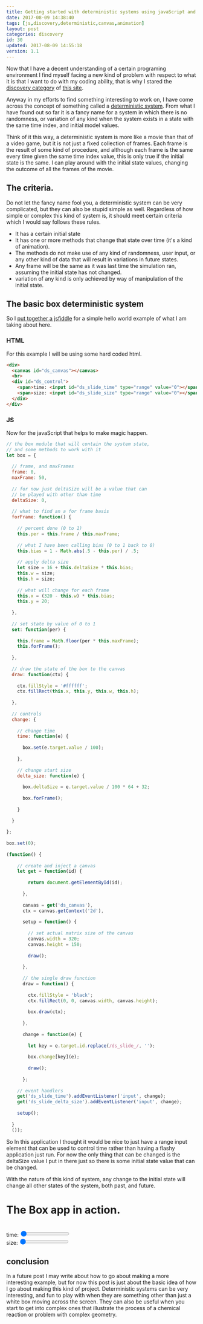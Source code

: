 ```yaml
---
title: Getting started with deterministic systems using javaScript and canvas.
date: 2017-08-09 14:38:40
tags: [js,discovery,deterministic,canvas,animation]
layout: post
categories: discovery
id: 30
updated: 2017-08-09 14:55:18
version: 1.1
---
```


Now that I have a decent understanding of a certain programing environment I find myself facing a new kind of problem with respect to what it is that I want to do with my coding ability, that is why I stared the [discovery category](/categories/discovery/) of [this site](/). 


Anyway in my efforts to find something interesting to work on, I have come across the concept of something called a [deterministic system](https://en.wikipedia.org/wiki/Deterministic_system). From what I have found out so far it is a fancy name for a system in which there is no randomness, or variation of any kind when the system exists in a state with the same time index, and initial model values.

<!-- more -->

Think of it this way, a deterministic system is more like a movie than that of a video game, but it is not just a fixed collection of frames. Each frame is the result of some kind of procedure, and although each frame is the same every time given the same time index value, this is only true if the initial state is the same. I can play around with the initial state values, changing the outcome of all the frames of the movie.

## The criteria.

Do not let the fancy name fool you, a deterministic system can be very complicated, but they can also be stupid simple as well. Regardless of how simple or complex this kind of system is, it should meet certain criteria which I would say follows these rules.

* It has a certain initial state
* It has one or more methods that change that state over time (it's a kind of animation).
* The methods do not make use of any kind of randomness, user input, or any other kind of data that will result in variations in future states.
* Any frame will be the same as it was last time the simulation ran, assuming the initial state has not changed.
* variation of any kind is only achieved by way of manipulation of the initial state.

## The basic box deterministic system

So I [put together a jsfiddle](https://jsfiddle.net/dustinpfister/qqorw23h/6/) for a simple hello world example of what I am taking about here.

### HTML

For this example I will be using some hard coded html.

```html
<div>
  <canvas id="ds_canvas"></canvas>
  <br>
  <div id="ds_control">
    <span>time: <input id="ds_slide_time" type="range" value="0"></span><br>
    <span>size: <input id="ds_slide_size" type="range" value="0"></span><br>
  </div>
</div>
```

### JS

Now for the javaScript that helps to make magic happen.

```js
// the box module that will contain the system state,
// and some methods to work with it
let box = {
 
  // frame, and maxFrames
  frame: 0,
  maxFrame: 50,
 
  // for now just deltaSize will be a value that can 
  // be played with other than time
  deltaSize: 0,
 
  // what to find an a for frame basis
  forFrame: function() {
 
    // percent done (0 to 1)
    this.per = this.frame / this.maxFrame;
 
    // what I have been calling bias (0 to 1 back to 0)
    this.bias = 1 - Math.abs(.5 - this.per) / .5;
 
    // apply delta size
    let size = 16 + this.deltaSize * this.bias;
    this.w = size;
    this.h = size;
 
    // what will change for each frame
    this.x = (320 - this.w) * this.bias;
    this.y = 20;
 
  },
 
  // set state by value of 0 to 1
  set: function(per) {
 
    this.frame = Math.floor(per * this.maxFrame);
    this.forFrame();
 
  },
 
  // draw the state of the box to the canvas
  draw: function(ctx) {
 
    ctx.fillStyle = '#ffffff';
    ctx.fillRect(this.x, this.y, this.w, this.h);
 
  },
 
  // controls
  change: {
 
    // change time
    time: function(e) {
 
      box.set(e.target.value / 100);
 
    },
 
    // change start size
    delta_size: function(e) {
 
      box.deltaSize = e.target.value / 100 * 64 + 32;
 
      box.forFrame();
 
    }
 
  }
 
};
 
box.set(0);
 
(function() {
 
    // create and inject a canvas
    let get = function(id) {
 
        return document.getElementById(id);
 
      },
 
      canvas = get('ds_canvas'),
      ctx = canvas.getContext('2d'),
 
      setup = function() {
 
        // set actual matrix size of the canvas
        canvas.width = 320;
        canvas.height = 150;
 
        draw();
 
      },
 
      // the single draw function
      draw = function() {
 
        ctx.fillStyle = 'black';
        ctx.fillRect(0, 0, canvas.width, canvas.height);
 
        box.draw(ctx);
 
      },
 
      change = function(e) {
 
        let key = e.target.id.replace(/ds_slide_/, '');
 
        box.change[key](e);
 
        draw();
 
      };
 
    // event handlers
    get('ds_slide_time').addEventListener('input', change);
    get('ds_slide_delta_size').addEventListener('input', change);
 
    setup();
 
  }
  ());
```

So In this application I thought it would be nice to just have a range input element that can be used to control time rather than having a flashy application just run. For now the only thing that can be changed is the deltaSize value I put in there just so there is some initial state value that can be changed.

With the nature of this kind of system, any change to the initial state will change all other states of the system, both past, and future.

# The Box app in action.

<div>
  <canvas id="ds_canvas"></canvas>
  <br>
  <div id="ds_control">
    <span>time: <input id="ds_slide_time" type="range" value="0"></span>
    <br>
    <span>size: <input id="ds_slide_delta_size" type="range" value="0"></span>
    <br>
  </div>
</div>

<script>

// the box module that will contain the system state,
// and some methods to work with it
let box = {

  // frame, and maxFrames
  frame: 0,
  maxFrame: 50,

  // for now just deltaSize will be a value that can 
  // be played with other than time
  deltaSize: 0,

  // what to find an a for frame basis
  forFrame: function() {

    // percent done (0 to 1)
    this.per = this.frame / this.maxFrame;

    // what I have been calling bias (0 to 1 back to 0)
    this.bias = 1 - Math.abs(.5 - this.per) / .5;

    // apply delta size
    let size = 16 + this.deltaSize * this.bias;
    this.w = size;
    this.h = size;

    // what will change for each frame
    this.x = (320 - this.w) * this.bias;
    this.y = 20;

  },

  // set state by value of 0 to 1
  set: function(per) {

    this.frame = Math.floor(per * this.maxFrame);
    this.forFrame();

  },

  // draw the state of the box to the canvas
  draw: function(ctx) {

    ctx.fillStyle = '#ffffff';
    ctx.fillRect(this.x, this.y, this.w, this.h);

  },

  // controls
  change: {

    // change time
    time: function(e) {

      box.set(e.target.value / 100);

    },

    // change start size
    delta_size: function(e) {

      box.deltaSize = e.target.value / 100 * 64 + 32;

      box.forFrame();

    }

  }

};

box.set(0);

(function() {

    // create and inject a canvas
    let get = function(id) {

        return document.getElementById(id);

      },

      canvas = get('ds_canvas'),
      ctx = canvas.getContext('2d'),

      setup = function() {

        // set actual matrix size of the canvas
        canvas.width = 320;
        canvas.height = 150;

        draw();

      },

      // the single draw function
      draw = function() {
 
        ctx.fillStyle = 'black';
        ctx.fillRect(0, 0, canvas.width, canvas.height);
 
        box.draw(ctx);
 
      },
 
      change = function(e) {
 
        let key = e.target.id.replace(/ds_slide_/, '');
 
        box.change[key](e);
 
        draw();
 
      };
 
    // event handlers
    get('ds_slide_time').addEventListener('input', change);
    get('ds_slide_delta_size').addEventListener('input', change);
 
    setup();
 
  }
  ());

</script>

## conclusion

In a future post I may write about how to go about making a more interesting example, but for now this post is just about the basic idea of how I go about making this kind of project. Deterministic systems can be very interesting, and fun to play with when they are something other than just a white box moving across the screen. They can also be useful when you start to get into complex ones that illustrate the process of a chemical reaction or problem with complex geometry.